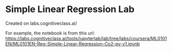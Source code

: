 # Simple Linear Regression Lab

Created on labs.cognitiveclass.ai/

For example, the notebook is from this url:
https://labs.cognitiveclass.ai/tools/jupyterlab/lab/tree/labs/coursera/ML0101EN/ML0101EN-Reg-Simple-Linear-Regression-Co2-py-v1.ipynb

